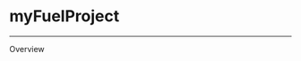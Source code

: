 # myFuelProject
--------------------------------------------------------------------------------------
Overview
